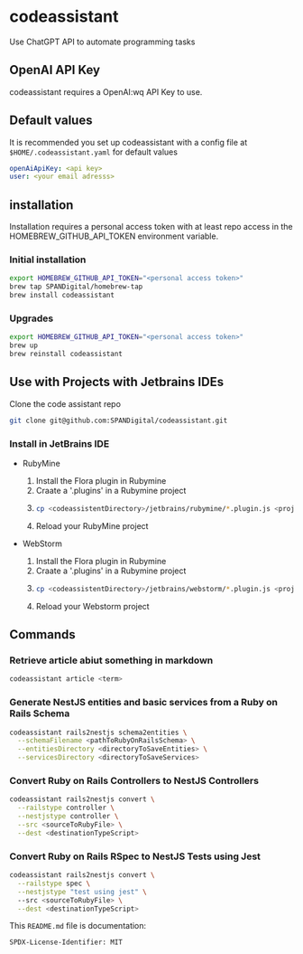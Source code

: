 # codeassistant
Use ChatGPT API to automate programming tasks

## OpenAI API Key

codeassistant requires a OpenAI:wq API Key to use.

## Default values

It is recommended you set up codeassistant with a config file at `$HOME/.codeassistant.yaml` for default values

```yaml
openAiApiKey: <api key>
user: <your email adresss>
```

## installation

Installation requires a personal access token with at least repo access in the HOMEBREW_GITHUB_API_TOKEN environment variable.

### Initial installation

```bash
export HOMEBREW_GITHUB_API_TOKEN="<personal access token>"
brew tap SPANDigital/homebrew-tap
brew install codeassistant
```

### Upgrades

```bash
export HOMEBREW_GITHUB_API_TOKEN="<personal access token>"
brew up
brew reinstall codeassistant
```

## Use with Projects with Jetbrains IDEs

Clone the code assistant repo

```bash
git clone git@github.com:SPANDigital/codeassistant.git
```

### Install in JetBrains IDE

- RubyMine
  1. Install the Flora plugin in Rubymine
  2. Craate a '.plugins' in a Rubymine project
  3. ```bash
     cp <codeassistentDirectory>/jetbrains/rubymine/*.plugin.js <projectDiretory>/.plugins
     ```
  4. Reload your RubyMine project   

- WebStorm
  1. Install the Flora plugin in Rubymine
  2. Craate a '.plugins' in a Rubymine project
  3. ```bash
     cp <codeassistentDirectory>/jetbrains/webstorm/*.plugin.js <projectDiretory>/.plugins
     ```
  4. Reload your Webstorm project

## Commands

### Retrieve article abiut something in markdown

```bash
codeassistant article <term>
```

### Generate NestJS entities and basic services from a Ruby on Rails Schema

```bash
codeassistant rails2nestjs schema2entities \
  --schemaFilename <pathToRubyOnRailsSchema> \
  --entitiesDirectory <directoryToSaveEntities> \
  --servicesDirectory <directoryToSaveServices> 
```

### Convert Ruby on Rails Controllers to NestJS Controllers

```bash
codeassistant rails2nestjs convert \
  --railstype controller \
  --nestjstype controller \
  --src <sourceToRubyFile> \
  --dest <destinationTypeScript>
```

### Convert Ruby on Rails RSpec to NestJS Tests using Jest

```bash
codeassistant rails2nestjs convert \
  --railstype spec \
  --nestjstype "test using jest" \ 
  --src <sourceToRubyFile> \
  --dest <destinationTypeScript>
```

This `README.md` file is documentation:

`SPDX-License-Identifier: MIT`